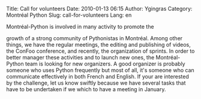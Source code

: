 Title: Call for volunteers
Date: 2010-01-13 06:15
Author: Ygingras
Category: Montréal Python
Slug: call-for-volunteers
Lang: en

<!--:en-->Montréal-Python is involved in many activity to promote the
growth of a strong community of Pythonistas in Montréal. Among other
things, we have the regular meetings, the editing and publishing of
videos, the ConFoo conference, and recently, the organization of
sprints. In order to better manager these activities and to launch new
ones, the Montréal-Python team is looking for new organizers. A good
organizer is probably someone who uses Python frequently but most of
all, it's someone who can communicate effectively in both French and
English. If your are interested by the challenge, let us know swiftly
because we have several tasks that have to be undertaken if we which to
have a meeting in January.
